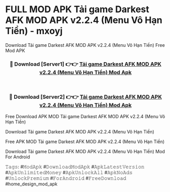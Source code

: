 # FULL MOD APK Tải game Darkest AFK MOD APK v2.2.4 (Menu Vô Hạn Tiền) - mxoyj
Download Tải game Darkest AFK MOD APK v2.2.4 (Menu Vô Hạn Tiền) Free Mod APK

<div align="center">
<h3>🔴 Download [Server1] 👉👉 <a href="https://apk-comot.site?title=Tải_game_Darkest_AFK_MOD_APK_v2.2.4_(Menu_Vô_Hạn_Tiền)">Tải game Darkest AFK MOD APK v2.2.4 (Menu Vô Hạn Tiền) Mod Apk</a></h3><br>

<h3>🔴 Download [Server2] 👉👉 <a href="https://apk-comot.site?title=Tải_game_Darkest_AFK_MOD_APK_v2.2.4_(Menu_Vô_Hạn_Tiền)">Tải game Darkest AFK MOD APK v2.2.4 (Menu Vô Hạn Tiền) Mod Apk</a></h3>
</div>


Free Download APK MOD Tải game Darkest AFK MOD APK v2.2.4 (Menu Vô Hạn Tiền)

Download Tải game Darkest AFK MOD APK v2.2.4 (Menu Vô Hạn Tiền) 

Free APK MOD Tải game Darkest AFK MOD APK v2.2.4 (Menu Vô Hạn Tiền) 

Download Tải game Darkest AFK MOD APK v2.2.4 (Menu Vô Hạn Tiền) Mod For Android

𝚃𝚊𝚐𝚜: #𝙼𝚘𝚍𝙰𝚙𝚔 #𝙳𝚘𝚠𝚗𝚕𝚘𝚊𝚍𝙼𝚘𝚍𝙰𝚙𝚔 #𝙰𝚙𝚔𝙻𝚊𝚝𝚎𝚜𝚝𝚅𝚎𝚛𝚜𝚒𝚘𝚗 #𝙰𝚙𝚔𝚄𝚗𝚕𝚒𝚖𝚒𝚝𝚎𝚍𝙼𝚘𝚗𝚎𝚢 #𝙰𝚙𝚔𝚄𝚗𝚕𝚘𝚌𝚔𝙰𝚕𝚕 #𝙰𝚙𝚔𝙽𝚘𝙰𝚍𝚜 #𝚄𝚗𝚕𝚘𝚌𝚔𝙿𝚛𝚎𝚖𝚒𝚞𝚖 #𝙵𝚘𝚛𝙰𝚗𝚍𝚛𝚘𝚒𝚍 #𝙵𝚛𝚎𝚎𝙳𝚘𝚠𝚗𝚕𝚘𝚊𝚍 #home_design_mod_apk